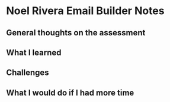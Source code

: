 # Noel Rivera Email Builder Notes

## General thoughts on the assessment

## What I learned

## Challenges

## What I would do if I had more time
